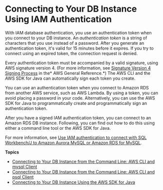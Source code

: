 # Connecting to Your DB Instance Using IAM Authentication<a name="UsingWithRDS.IAMDBAuth.Connecting"></a>

With IAM database authentication, you use an authentication token when you connect to your DB instance\. An *authentication token* is a string of characters that you use instead of a password\. After you generate an authentication token, it's valid for 15 minutes before it expires\. If you try to connect using an expired token, the connection request is denied\.

Every authentication token must be accompanied by a valid signature, using AWS signature version 4\. \(For more information, see [Signature Version 4 Signing Process](https://docs.aws.amazon.com/general/latest/gr/signature-version-4.html) in the* AWS General Reference\.*\) The AWS CLI and the AWS SDK for Java can automatically sign each token you create\.

You can use an authentication token when you connect to Amazon RDS from another AWS service, such as AWS Lambda\. By using a token, you can avoid placing a password in your code\. Alternatively, you can use the AWS SDK for Java to programmatically create and programmatically sign an authentication token\.

After you have a signed IAM authentication token, you can connect to an Amazon RDS DB instance\. Following, you can find out how to do this using either a command line tool or the AWS SDK for Java\.

For more information, see [Use IAM authentication to connect with SQL Workbench/J to Amazon Aurora MySQL or Amazon RDS for MySQL](https://aws.amazon.com/blogs/database/use-iam-authentication-to-connect-with-sql-workbenchj-to-amazon-aurora-mysql-or-amazon-rds-for-mysql/)\.

**Topics**
+ [Connecting to Your DB Instance from the Command Line: AWS CLI and mysql Client](UsingWithRDS.IAMDBAuth.Connecting.AWSCLI.md)
+ [Connecting to Your DB Instance from the Command Line: AWS CLI and psql Client](UsingWithRDS.IAMDBAuth.Connecting.AWSCLI.PostgreSQL.md)
+ [Connecting to Your DB Instance Using the AWS SDK for Java](UsingWithRDS.IAMDBAuth.Connecting.Java.md)
